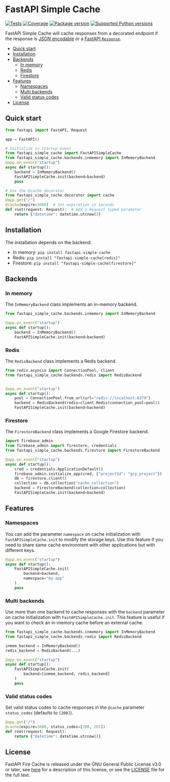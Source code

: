 # FastAPI Simple Cache

[![Tests](https://github.com/sebustam/fastapi-simple-cache/actions/workflows/tests.yaml/badge.svg)](https://github.com/sebustam/fastapi-simple-cache/actions/workflows/tests.yaml)
[![Coverage](https://codecov.io/gh/sebustam/fastapi-simple-cache/branch/main/graph/badge.svg?token=6JPFPOQWX2)](https://codecov.io/gh/sebustam/fastapi-simple-cache)
[![Package version](https://img.shields.io/pypi/v/fastapi-simple-cache?color=%2334D058)](https://pypi.org/project/fastapi-simple-cache)
[![Supported Python versions](https://img.shields.io/pypi/pyversions/fastapi-simple-cache.svg?color=%2334D058)](https://pypi.org/project/fastapi-simple-cache)

FastAPI Simple Cache will cache responses from a decorated endpoint if the response
is [JSON encodable](https://fastapi.tiangolo.com/tutorial/encoder/) or
a [FastAPI `Response`](https://fastapi.tiangolo.com/advanced/response-directly/).

<!-- START doctoc generated TOC please keep comment here to allow auto update -->
<!-- DON'T EDIT THIS SECTION, INSTEAD RE-RUN doctoc TO UPDATE -->

- [Quick start](#quick-start)
- [Installation](#installation)
- [Backends](#backends)
  - [In memory](#in-memory)
  - [Redis](#redis)
  - [Firestore](#firestore)
- [Features](#features)
  - [Namespaces](#namespaces)
  - [Multi backends](#multi-backends)
  - [Valid status codes](#valid-status-codes)
- [License](#license)

<!-- END doctoc generated TOC please keep comment here to allow auto update -->

## Quick start

```python
from fastapi import FastAPI, Request

app = FastAPI()

# Initialize in startup event
from fastapi_simple_cache import FastAPISimpleCache
from fastapi_simple_cache.backends.inmemory import InMemoryBackend
@app.on_event("startup")
async def startup():
    backend = InMemoryBackend()
    FastAPISimpleCache.init(backend=backend)
    pass

# Use the @cache decorator
from fastapi_simple_cache.decorator import cache
@app.get("/")
@cache(expire=3600)  # Set expiration in seconds
def root(request: Request):  # Add a Request typed parameter
    return {"datetime": datetime.utcnow()}
```

## Installation

The installation depends on the backend.

- In memory: `pip install fastapi-simple-cache`
- Redis: `pip install "fastapi-simple-cache[redis]"`
- Firestore: `pip install "fastapi-simple-cache[firestore]"`

## Backends

### In memory

The `InMemoryBackend` class implements an in-memory backend.

```python
from fastapi_simple_cache.backends.inmemory import InMemoryBackend

@app.on_event("startup")
async def startup():
    backend = InMemoryBackend()
    FastAPISimpleCache.init(backend=backend)
```

### Redis

The `RedisBackend` class implements a Redis backend.

```python
from redis.asyncio import ConnectionPool, client
from fastapi_simple_cache.backends.redis import RedisBackend


@app.on_event("startup")
async def startup():
    pool = ConnectionPool.from_url(url="redis://localhost:6379")
    backend = RedisBackend(redis=client.Redis(connection_pool=pool))
    FastAPISimpleCache.init(backend=backend)
```

### Firestore

The `FirestoreBackend` class implements a Google Firestore backend.

```python
import firebase_admin
from firebase_admin import firestore, credentials
from fastapi_simple_cache.backends.firestore import FirestoreBackend

@app.on_event("startup")
async def startup():
    cred = credentials.ApplicationDefault()
    firebase_admin.initialize_app(cred, {"projectId": "gcp_project"})
    db = firestore.client()
    collection = db.collection("cache_collection")
    backend = FirestoreBackend(collection=collection)
    FastAPISimpleCache.init(backend=backend)
```

## Features

### Namespaces

You can add the parameter `namespace` on cache initialization
with `FastAPISimpleCache.init` to modify the storage keys. Use this feature
if you need to share same cache environment with other applications but with
different keys.

```python
@app.on_event("startup")
async def startup():
    FastAPISimpleCache.init(
        backend=backend,
        namespace="my-app"
    )
    pass
```

### Multi backends

Use more than one backend to cache responses with the `backend` parameter
on cache initialization with `FastAPISimpleCache.init`. This feature is
useful if you want to check an in-memory cache before an external cache.

```python
from fastapi_simple_cache.backends.inmemory import InMemoryBackend
from fastapi_simple_cache.backends.redis import RedisBackend

inmem_backend = InMemoryBackend()
redis_backend = RedisBackend(...)

@app.on_event("startup")
async def startup():
    FastAPISimpleCache.init(
        backend=[inmem_backend, redis_backend]
    )
    pass
```

### Valid status codes

Set valid status codes to cache responses in the `@cache` parameter
`status_codes` (defaults to `[200]`).

```python
@app.get("/")
@cache(expire=3600, status_codes=[200, 201])
def root(request: Request):
    return {"datetime": datetime.utcnow()}
```

## License

FastAPI Fire Cache is released under the GNU General Public License v3.0 or later,
see [here](https://choosealicense.com/licenses/gpl-3.0/) for a description of this
license, or see the [LICENSE](./LICENSE) file for the full text.

